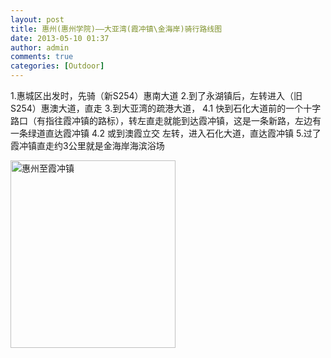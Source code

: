 ```yaml
---
layout: post
title: 惠州(惠州学院)——大亚湾(霞冲镇\金海岸)骑行路线图
date: 2013-05-10 01:37
author: admin
comments: true
categories: [Outdoor]
---
```

1.惠城区出发时，先骑（新S254）惠南大道
2.到了永湖镇后，左转进入（旧S254）惠澳大道，直走
3.到大亚湾的疏港大道，
4.1 快到石化大道前的一个十字路口（有指往霞冲镇的路标），转左直走就能到达霞冲镇，这是一条新路，左边有一条绿道直达霞冲镇
4.2 或到澳霞立交 左转，进入石化大道，直达霞冲镇
5.过了霞冲镇直走约3公里就是金海岸海滨浴场

<a href="http://www.waylau.com/336/%e6%83%a0%e5%b7%9e%e8%87%b3%e9%9c%9e%e5%86%b2%e9%95%87/" rel="attachment wp-att-337"><img alt="惠州至霞冲镇" src="http://www.waylau.com/wp-content/uploads/2013/05/惠州至霞冲镇-264x300.jpg" width="264" height="300" /></a>
